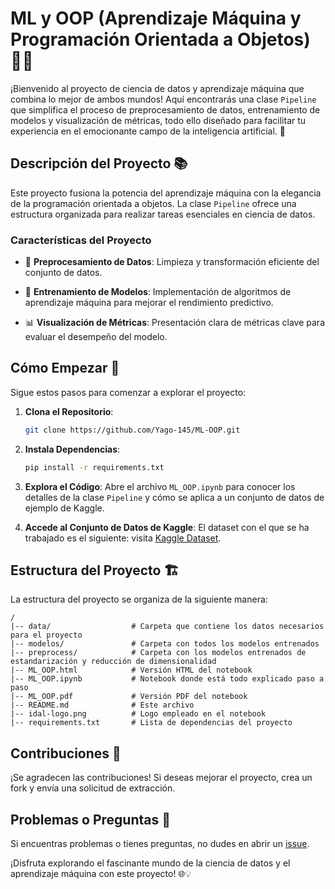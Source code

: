 # ML y OOP (Aprendizaje Máquina y Programación Orientada a Objetos) 🤖🧠

¡Bienvenido al proyecto de ciencia de datos y aprendizaje máquina que combina lo mejor de ambos mundos! Aquí encontrarás una clase `Pipeline` que simplifica el proceso de preprocesamiento de datos, entrenamiento de modelos y visualización de métricas, todo ello diseñado para facilitar tu experiencia en el emocionante campo de la inteligencia artificial. 🚀

## Descripción del Proyecto 📚

Este proyecto fusiona la potencia del aprendizaje máquina con la elegancia de la programación orientada a objetos. La clase `Pipeline` ofrece una estructura organizada para realizar tareas esenciales en ciencia de datos.

### Características del Proyecto

- 🧹 **Preprocesamiento de Datos**: Limpieza y transformación eficiente del conjunto de datos.
  
- 🤖 **Entrenamiento de Modelos**: Implementación de algoritmos de aprendizaje máquina para mejorar el rendimiento predictivo.
  
- 📊 **Visualización de Métricas**: Presentación clara de métricas clave para evaluar el desempeño del modelo.

## Cómo Empezar 🚀

Sigue estos pasos para comenzar a explorar el proyecto:

1. **Clona el Repositorio**:
   ```bash
   git clone https://github.com/Yago-145/ML-OOP.git
   ```

2. **Instala Dependencias**:
   ```bash
   pip install -r requirements.txt
   ```

3. **Explora el Código**:
   Abre el archivo `ML_OOP.ipynb` para conocer los detalles de la clase `Pipeline` y cómo se aplica a un conjunto de datos de ejemplo de Kaggle.

4. **Accede al Conjunto de Datos de Kaggle**:
   El dataset con el que se ha trabajado es el siguiente: visita [Kaggle Dataset](https://www.kaggle.com/datasets/teejmahal20/airline-passenger-satisfaction).

## Estructura del Proyecto 🏗️

La estructura del proyecto se organiza de la siguiente manera:

```plaintext
/
|-- data/                  # Carpeta que contiene los datos necesarios para el proyecto
|-- modelos/               # Carpeta con todos los modelos entrenados
|-- preprocess/            # Carpeta con los modelos entrenados de estandarización y reducción de dimensionalidad
|-- ML_OOP.html            # Versión HTML del notebook
|-- ML_OOP.ipynb           # Notebook donde está todo explicado paso a paso
|-- ML_OOP.pdf             # Versión PDF del notebook
|-- README.md              # Este archivo
|-- idal-logo.png          # Logo empleado en el notebook
|-- requirements.txt       # Lista de dependencias del proyecto
```

## Contribuciones 🤝

¡Se agradecen las contribuciones! Si deseas mejorar el proyecto, crea un fork y envía una solicitud de extracción.

## Problemas o Preguntas 🤔

Si encuentras problemas o tienes preguntas, no dudes en abrir un [issue](https://github.com/Yago-145/ML-OOP/issues).

¡Disfruta explorando el fascinante mundo de la ciencia de datos y el aprendizaje máquina con este proyecto! 🌐💡
